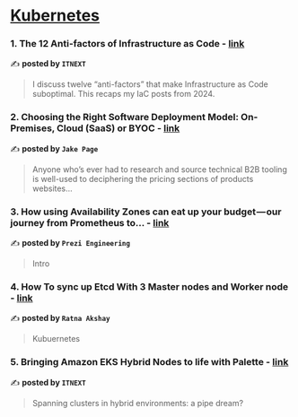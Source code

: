 
<h1><a href=https://medium.com/tag/kubernetes/recommended target="_blank" rel="noopener noreferrer">Kubernetes</a></h1>
<h3>1. The 12 Anti-factors of Infrastructure as Code - <a href="https://medium.com/itnext/the-12-anti-factors-of-infrastructure-as-code-acb52fba3ae0" target="_blank" rel="noopener noreferrer">link</a></h3>

✍️ **posted by `ITNEXT`**

<blockquote>I discuss twelve “anti-factors” that make Infrastructure as Code suboptimal. This recaps my IaC posts from 2024.</blockquote>

<h3>2. Choosing the Right Software Deployment Model: On-Premises, Cloud (SaaS) or BYOC - <a href="https://medium.com/@jake.page91/choosing-the-right-software-deployment-model-on-premises-cloud-saas-or-byoc-be3304153f09" target="_blank" rel="noopener noreferrer">link</a></h3>

✍️ **posted by `Jake Page`**

<blockquote>Anyone who’s ever had to research and source technical B2B tooling is well-used to deciphering the pricing sections of products websites…</blockquote>

<h3>3. How using Availability Zones can eat up your budget — our journey from Prometheus to… - <a href="https://medium.com/prezi-engineering/how-using-availability-zones-can-eat-up-your-budget-our-journey-from-prometheus-to-be8a816f7efe" target="_blank" rel="noopener noreferrer">link</a></h3>

✍️ **posted by `Prezi Engineering`**

<blockquote>Intro</blockquote>

<h3>4. How To sync up Etcd With 3 Master nodes and Worker node - <a href="https://medium.com/@ratnaakshay_07/how-to-sync-up-etcd-with-3-master-nodes-and-worker-node-5b91b8498561" target="_blank" rel="noopener noreferrer">link</a></h3>

✍️ **posted by `Ratna Akshay`**

<blockquote>Kubuernetes</blockquote>

<h3>5. Bringing Amazon EKS Hybrid Nodes to life with Palette - <a href="https://medium.com/itnext/bringing-amazon-eks-hybrid-nodes-to-life-with-palette-584734449503" target="_blank" rel="noopener noreferrer">link</a></h3>

✍️ **posted by `ITNEXT`**

<blockquote>Spanning clusters in hybrid environments: a pipe dream?</blockquote>

